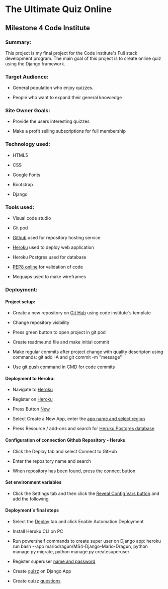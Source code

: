 # The Ultimate Quiz Online

## Milestone 4 Code Institute 



### Summary:

This project is my final project for the Code Institute's Full stack development program.
The main goal of this project is to create online quiz using the Django framework.



### Target Audience:

- General population who enjoy quizzes.

- People who want to expand their  general knowledge



### Site Owner Goals:

- Provide the users interesting quizzes

- Make a profit selling subscriptions for full membership 



### Technology used:

- HTML5

- CSS

- Google Fonts

- Bootstrap

- Django



### Tools used:

- Visual code studio

- Git pod

- [Github](https://github.com/) used for repository hosting service

- [Heroku](https://id.heroku.com/login) used to deploy web application

- Heroku Postgres used for database

- [PEP8 online](http://pep8online.com/) for validation of code

- Moquaps used to make wireframes



### Deployment:


#### Project setup:

- Create a new repository on [Git Hub](https://github.com) using code institute`s template

- Change repository visibility

- Press green button to open project in git pod

- Create readme.md file and make initial commit

- Make regular commits after project change with quality descripton using commands: git add -A and git commit -m "message"

- Use git push command in CMD for code commits



#### Deployment to Heroku:

- Navigate to [Heroku](https://id.heroku.com/login)

- Register on [Heroku](https://github.com/mariodragun/MS4-Django-Mario-Dragun/blob/main/images/deployment/heruku_button_new.JPG)

- Press Button [New](https://github.com/mariodragun/MS4-Django-Mario-Dragun/blob/main/images/deployment/heruku_button_new.JPG)

- Select Create a New App, enter the [app name and select region](https://github.com/mariodragun/MS4-Django-Mario-Dragun/blob/main/images/deployment/heruku_create_new_app.JPG)

- Press Resource / add-ons and search for [Heruku Postgres database](https://github.com/mariodragun/MS4-Django-Mario-Dragun/blob/main/images/deployment/heroku_postgres_database.JPG)


#### Configuration of connection Github Repository - Heruku

- Click the Deploy tab and select Connect to GitHub

- Enter the repository name and search

- When repository has been found, press the connect button


#### Set environment variables

- Click the Settings tab and then click the [Reveal Config Vars button](https://github.com/mariodragun/MS4-Django-Mario-Dragun/blob/main/images/deployment/heruku_config_vars.JPG) and add the following


#### Deployment`s final steps

- Select the [Deploy](https://github.com/mariodragun/MS4-Django-Mario-Dragun/blob/main/images/deployment/heruku_deployment.JPG) tab and click Enable Automation Deployment 

- Install Heruku CLI on PC

- Run powershelf commands to create super user on Django app: heroku run bash --app mariodragun/MS4-Django-Mario-Dragun, python manage.py migrate, python manage.py createsuperuser

- Register superuser [name and password]()

- Create [quizz]() on Django App

- Create quizz [questions]()